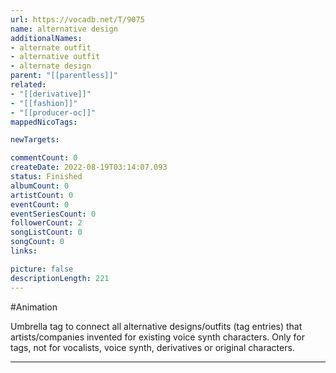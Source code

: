 ```yaml
---
url: https://vocadb.net/T/9075
name: alternative design
additionalNames: 
- alternate outfit
- alternative outfit
- alternate design
parent: "[[parentless]]"
related:
- "[[derivative]]"
- "[[fashion]]"
- "[[producer-oc]]"
mappedNicoTags:

newTargets:

commentCount: 0
createDate: 2022-08-19T03:14:07.093
status: Finished
albumCount: 0
artistCount: 0
eventCount: 0
eventSeriesCount: 0
followerCount: 2
songListCount: 0
songCount: 0
links: 

picture: false
descriptionLength: 221
---
```


#Animation

Umbrella tag to connect all alternative designs/outfits (tag entries) that artists/companies invented for existing voice synth characters.
Only for tags, not for vocalists, voice synth, derivatives or original characters.

---

